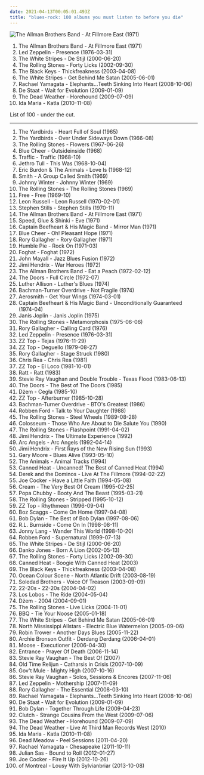 ```yaml
---
date: 2021-04-13T00:05:01.493Z
title: "blues-rock: 100 albums you must listen to before you die"
---
```

![The Allman Brothers Band - At Fillmore East (1971)](https://img.discogs.com/0zDuTKnrcTP4DZ41g2wyT66hL8s=/fit-in/600x594/filters:strip_icc():format(jpeg):mode_rgb():quality(90)/discogs-images/R-8993834-1552836282-5556.jpeg.jpg "The Allman Brothers Band - At Fillmore East (1971)")
<ol class="albums">
<li data-cover="https://img.discogs.com/0zDuTKnrcTP4DZ41g2wyT66hL8s=/fit-in/600x594/filters:strip_icc():format(jpeg):mode_rgb():quality(90)/discogs-images/R-8993834-1552836282-5556.jpeg.jpg" data-tags="classic rock, southern rock, blues, live, rock, 70s" role="button">The Allman Brothers Band - At Fillmore East (1971)</li>
<li data-cover="http://coverartarchive.org/release/5c1032af-2d86-424b-963e-dd9e65f7281b/1287531128-500.jpg" data-tags="hard rock, classic rock" role="button">Led Zeppelin - Presence (1976-03-31)</li>
<li data-cover="http://coverartarchive.org/release/6fa97915-7067-3624-b24f-f9bd03ba534a/20821165408-500.jpg" data-tags="alternative rock, rock, blues rock" role="button">The White Stripes - De Stijl (2000-06-20)</li>
<li data-cover="http://coverartarchive.org/release/dea7cf79-a6a6-4d45-8cc5-ec5880301be4/8791643877-500.jpg" data-tags="classic rock, rock" role="button">The Rolling Stones - Forty Licks (2002-09-30)</li>
<li data-cover="http://coverartarchive.org/release/36b58cd2-2a2f-36ad-81b3-7ab044d01d19/9200502912-500.jpg" data-tags="blues rock" role="button">The Black Keys - Thickfreakness (2003-04-08)</li>
<li data-cover="http://coverartarchive.org/release/86c7166f-433c-47f1-a32d-1fa699d54b3f/4817263003-500.jpg" data-tags="rock, alternative rock" role="button">The White Stripes - Get Behind Me Satan (2005-06-01)</li>
<li data-cover="https://img.discogs.com/mzztKFzYH1uhoDlcMzS0sVNixBc=/fit-in/600x529/filters:strip_icc():format(jpeg):mode_rgb():quality(90)/discogs-images/R-1545566-1248028809.jpeg.jpg" data-tags="alternative rock, blues rock, female vocalist" role="button">Rachael Yamagata - Elephants...Teeth Sinking Into Heart (2008-10-06)</li>
<li data-cover="http://coverartarchive.org/release/18e862d6-9c7e-4246-8b93-64bff83cbd32/4013715548-500.jpg" data-tags="blues-rock, excelsior, excelsior recordings, pinkpop 2009, dope shit ouwe, 2009 best albums, go deeper in album" role="button">De Staat - Wait for Evolution (2009-01-09)</li>
<li data-cover="http://coverartarchive.org/release/b9573274-4d43-481b-bec6-17730a43cc7d/15491383944-500.jpg" data-tags="garage rock" role="button">The Dead Weather - Horehound (2009-07-09)</li>
<li data-cover="http://coverartarchive.org/release/4cf73021-9388-4b1b-9ecb-cf17c0cd4f3f/3013834859-500.jpg" data-tags="rock, alternative rock, indie rock, blues-rock, punk rock, discover2" role="button">Ida Maria - Katla (2010-11-08)</li>
</ol>
List of 100 - under the cut.
<!-- more -->

_________________

<ol class="albums">
<li data-cover="https://img.discogs.com/GwlwoYCctSeHeRb9J2m0dQiwyLs=/fit-in/200x200/filters:strip_icc():format(jpeg):mode_rgb():quality(90)/discogs-images/R-4431881-1364716052-5922.jpeg.jpg" data-tags="60s, blues" role="button">
The Yardbirds - Heart Full of Soul (1965)
</li>
<li data-cover="http://coverartarchive.org/release/2463f34a-bd13-38de-b2c2-18e623ee2942/23068966153-500.jpg" data-tags="classic rock, pop, 60s, british, folk, blues-rock, blues, 90s, blues rock, compilation, english group" role="button">
The Yardbirds - Over Under Sideways Down (1966-08)
</li>
<li data-cover="http://coverartarchive.org/release/e53265c1-7e75-4c3b-908a-6c684cc4f338/6701550123-500.jpg" data-tags="classic rock, rock, 60s" role="button">
The Rolling Stones - Flowers (1967-06-26)
</li>
<li data-cover="https://img.discogs.com/5ZT4tpG49bIBOc3AyVaosvGgiJ4=/fit-in/600x600/filters:strip_icc():format(jpeg):mode_rgb():quality(90)/discogs-images/R-1769986-1526268468-4473.jpeg.jpg" data-tags="psychedelic, heavy metal, hard rock" role="button">
Blue Cheer - Outsideinside (1968)
</li>
<li data-cover="http://coverartarchive.org/release/d187b1c1-da41-4769-ad7d-24f63d95e1b6/23101278087-500.jpg" data-tags="classic rock, rock" role="button">
Traffic - Traffic (1968-10)
</li>
<li data-cover="http://coverartarchive.org/release/ef06476b-85b8-4833-8fb7-33923c4aaa71/21091874861-500.jpg" data-tags="blues rock, progressive rock" role="button">
Jethro Tull - This Was (1968-10-04)
</li>
<li data-cover="https://img.discogs.com/Kbc3ejRKe7FThEF0MUwb0hT8RTM=/fit-in/600x601/filters:strip_icc():format(jpeg):mode_rgb():quality(90)/discogs-images/R-5843447-1404243636-8198.jpeg.jpg" data-tags="rock, 60s" role="button">
Eric Burdon & The Animals - Love Is (1968-12)
</li>
<li data-cover="http://coverartarchive.org/release/84638ee6-6118-4aa9-a8c5-d0be470705b3/8813121538-500.jpg" data-tags="60s" role="button">
Smith - A Group Called Smith (1969)
</li>
<li data-cover="http://coverartarchive.org/release/1c546b7c-9342-44b2-8049-f6c66f32d29c/16055568607-500.jpg" data-tags="blues, blues rock" role="button">
Johnny Winter - Johnny Winter (1969)
</li>
<li data-cover="http://coverartarchive.org/release/cf5aaf72-a9ca-4d81-b622-888ee228aa11/1503464212-500.jpg" data-tags="rock, 60s" role="button">
The Rolling Stones - The Rolling Stones (1969)
</li>
<li data-cover="https://img.discogs.com/aldR0PCTnVceavYNTKqBnXdd50A=/fit-in/600x836/filters:strip_icc():format(jpeg):mode_rgb():quality(90)/discogs-images/R-6560874-1422030994-2412.jpeg.jpg" data-tags="classic rock, hard rock, blues rock" role="button">
Free - Free (1969-10)
</li>
<li data-cover="https://img.discogs.com/tN-SjSWxzGyN8c_dwOHroB7XjFY=/fit-in/590x532/filters:strip_icc():format(jpeg):mode_rgb():quality(90)/discogs-images/R-3576408-1335921245.jpeg.jpg" data-tags="classic rock" role="button">
Leon Russell - Leon Russell (1970-02-01)
</li>
<li data-cover="https://img.discogs.com/ZYhzOMhk5L_ipKYht3QrMtltl88=/fit-in/150x150/filters:strip_icc():format(jpeg):mode_rgb():quality(90)/discogs-images/R-1700123-1382999464-3578.jpeg.jpg" data-tags="folk rock, classic rock" role="button">
Stephen Stills - Stephen Stills (1970-11)
</li>
<li data-cover="https://img.discogs.com/0zDuTKnrcTP4DZ41g2wyT66hL8s=/fit-in/600x594/filters:strip_icc():format(jpeg):mode_rgb():quality(90)/discogs-images/R-8993834-1552836282-5556.jpeg.jpg" data-tags="classic rock, southern rock, blues, live, rock, 70s" role="button">
The Allman Brothers Band - At Fillmore East (1971)
</li>
<li data-cover="https://img.discogs.com/zlLQxdR68gTOHn3yZKoM11IiYcY=/fit-in/599x600/filters:strip_icc():format(jpeg):mode_rgb():quality(90)/discogs-images/R-1264715-1204811829.jpeg.jpg" data-tags="hard rock, japrocksampler" role="button">
Speed, Glue & Shinki - Eve (1971)
</li>
<li data-cover="http://coverartarchive.org/release/3e335ee5-ad12-45f6-89f0-7781c173f7fc/21730334418-500.jpg" data-tags="rock, classic, 70s, alternative, experimental, progressive rock, blues-rock, blues, psychedelic, avant garde, american, proto-punk, captain beefheart, only the best, underrated and overlooked, glorious vocals, c beefheart" role="button">
Captain Beefheart & His Magic Band - Mirror Man (1971)
</li>
<li data-cover="https://img.discogs.com/86eQW801nhdY_SGwSBWK1dUSfyM=/fit-in/393x393/filters:strip_icc():format(jpeg):mode_rgb():quality(90)/discogs-images/R-2125568-1305464738.jpeg.jpg" data-tags="classic rock, heavy metal, rock, hard rock, blues-rock, acid rock" role="button">
Blue Cheer - Oh! Pleasant Hope (1971)
</li>
<li data-cover="https://img.discogs.com/6XJy69cfE0Ut4NSEjXDRpUFNpNM=/fit-in/400x400/filters:strip_icc():format(jpeg):mode_rgb():quality(90)/discogs-images/R-5329898-1390702869-5206.jpeg.jpg" data-tags="blues rock, classic rock, blues" role="button">
Rory Gallagher - Rory Gallagher (1971)
</li>
<li data-cover="http://coverartarchive.org/release/844a5e08-7e81-3e41-91ff-4bfb753ca4c5/15612452090-500.jpg" data-tags="classic rock, blues, rock" role="button">
Humble Pie - Rock On (1971-03)
</li>
<li data-cover="http://coverartarchive.org/release/11063d6a-3a37-3c8a-a249-f1f5022a13ab/14022421524-500.jpg" data-tags="blues-rock" role="button">
Foghat - Foghat (1972)
</li>
<li data-cover="http://coverartarchive.org/release/aa97b1e4-1fdd-4534-87ef-114852827375/22249147206-500.jpg" data-tags="blues" role="button">
John Mayall - Jazz Blues Fusion (1972)
</li>
<li data-cover="http://coverartarchive.org/release/18519193-9e7c-4515-baab-bed88265a51d/4983267135-500.jpg" data-tags="rock" role="button">
Jimi Hendrix - War Heroes (1972)
</li>
<li data-cover="http://coverartarchive.org/release/bf8885b2-39f8-344e-b860-4be1623de283/4529929218-500.jpg" data-tags="southern rock, classic rock" role="button">
The Allman Brothers Band - Eat a Peach (1972-02-12)
</li>
<li data-cover="http://coverartarchive.org/release/ce1d3c09-9f63-3853-b8d8-7453e3c93271/5909851552-500.jpg" data-tags="70s" role="button">
The Doors - Full Circle (1972-07)
</li>
<li data-cover="https://img.discogs.com/sBAmstSJ2W2C5JAMakrSkWcFpD4=/fit-in/600x601/filters:strip_icc():format(jpeg):mode_rgb():quality(90)/discogs-images/R-2492310-1585493316-7320.jpeg.jpg" data-tags="luther allison" role="button">
Luther Allison - Luther's Blues (1974)
</li>
<li data-cover="https://img.discogs.com/4_Y4SwWGLArxbykf0Ua5d8xunvc=/fit-in/600x592/filters:strip_icc():format(jpeg):mode_rgb():quality(90)/discogs-images/R-4835146-1385318746-3153.jpeg.jpg" data-tags="hard rock, classic rock" role="button">
Bachman-Turner Overdrive - Not Fragile (1974)
</li>
<li data-cover="http://coverartarchive.org/release/ae116163-8d8e-3df5-904c-bcadb57531fd/3727804426-500.jpg" data-tags="hard rock" role="button">
Aerosmith - Get Your Wings (1974-03-01)
</li>
<li data-cover="https://img.discogs.com/28415784b9210344a4a62ec6cd31adb2d01b3637/images/spacer.gif" data-tags="progressive rock, blues, psychedelic" role="button">
Captain Beefheart & His Magic Band - Unconditionally Guaranteed (1974-04)
</li>
<li data-cover="https://img.discogs.com/ZTcxzjzvkFifZJHVz7nGrJOxhF4=/fit-in/599x448/filters:strip_icc():format(jpeg):mode_rgb():quality(90)/discogs-images/R-8034541-1530081256-7373.jpeg.jpg" data-tags="rock, blues-rock, blues, rock and roll, 60's, hippie, flower power, woodstock generation, exfandessixties" role="button">
Janis Joplin - Janis Joplin (1975)
</li>
<li data-cover="http://coverartarchive.org/release/491f61db-06c7-48da-a0e7-1da8e3d12fe9/22893719452-500.jpg" data-tags="rock, 70s" role="button">
The Rolling Stones - Metamorphosis (1975-06-06)
</li>
<li data-cover="http://coverartarchive.org/release/b5c6868b-cf0c-4606-a4d0-bbc25b1b0096/17036486225-500.jpg" data-tags="blues rock" role="button">
Rory Gallagher - Calling Card (1976)
</li>
<li data-cover="http://coverartarchive.org/release/5c1032af-2d86-424b-963e-dd9e65f7281b/1287531128-500.jpg" data-tags="hard rock, classic rock" role="button">
Led Zeppelin - Presence (1976-03-31)
</li>
<li data-cover="http://coverartarchive.org/release/325f0947-40a4-30bd-aefd-12a53d39f2bd/9727920012-500.jpg" data-tags="blues rock, southern rock" role="button">
ZZ Top - Tejas (1976-11-29)
</li>
<li data-cover="http://coverartarchive.org/release/0dffb4d4-65ad-3d78-a2ba-42af482f1535/28016827422-500.jpg" data-tags="blues rock, zz top" role="button">
ZZ Top - Deguello (1979-08-27)
</li>
<li data-cover="https://img.discogs.com/OAnLEpS_PmxolTQUhnpMCKRQMDM=/fit-in/577x600/filters:strip_icc():format(jpeg):mode_rgb():quality(90)/discogs-images/R-4709549-1372969645-1355.jpeg.jpg" data-tags="rory gallagher" role="button">
Rory Gallagher - Stage Struck (1980)
</li>
<li data-cover="http://coverartarchive.org/release/97af217e-dfe8-36d3-9023-b1343cdeecfb/24620085413-500.jpg" data-tags="rock" role="button">
Chris Rea - Chris Rea (1981)
</li>
<li data-cover="http://coverartarchive.org/release/8c72373b-967d-4417-8e4d-904f2bf6affc/15383114500-500.jpg" data-tags="southern rock, blues rock, hard rock" role="button">
ZZ Top - El Loco (1981-10-01)
</li>
<li data-cover="http://coverartarchive.org/release/0f67a6c0-2044-33be-8c73-9d090128fe38/5451266693-500.jpg" data-tags="glam metal, hard rock" role="button">
Ratt - Ratt (1983)
</li>
<li data-cover="http://coverartarchive.org/release/d3dc583d-dafd-386d-9fe3-6a324bb7fa28/23327712610-500.jpg" data-tags="blues, blues rock" role="button">
Stevie Ray Vaughan and Double Trouble - Texas Flood (1983-06-13)
</li>
<li data-cover="https://img.discogs.com/fFEJ6AJ-UUlkXDMBnTn2PULqNxE=/fit-in/600x543/filters:strip_icc():format(jpeg):mode_rgb():quality(90)/discogs-images/R-397370-1604657610-1339.jpeg.jpg" data-tags="classic rock" role="button">
The Doors - The Best of The Doors (1985)
</li>
<li data-cover="https://img.discogs.com/KscLHLEJ9sCP7xVyA2W7Yuu3HcI=/fit-in/445x445/filters:strip_icc():format(jpeg):mode_rgb():quality(90)/discogs-images/R-3729479-1409999507-8102.jpeg.jpg" data-tags="blues, blues rock, rock" role="button">
Dżem - Cegła (1985-10)
</li>
<li data-cover="http://coverartarchive.org/release/98a283ff-5b66-4d1a-8add-53d11d278ac5/11547120929-500.jpg" data-tags="blues rock" role="button">
ZZ Top - Afterburner (1985-10-28)
</li>
<li data-cover="http://coverartarchive.org/release/2e6dce33-8aa2-4818-a643-dff86917f015/5093003944-500.jpg" data-tags="classic rock, 70s, blues-rock" role="button">
Bachman-Turner Overdrive - BTO's Greatest (1986)
</li>
<li data-cover="https://img.discogs.com/2ApPmYg_MuKoPFQcAMx-nH_5sOc=/fit-in/600x591/filters:strip_icc():format(jpeg):mode_rgb():quality(90)/discogs-images/R-1970706-1464466272-2953.jpeg.jpg" data-tags="blues" role="button">
Robben Ford - Talk to Your Daughter (1988)
</li>
<li data-cover="https://img.discogs.com/0FslJkPHx7r-9NmAc0eADuRhPf0=/fit-in/600x875/filters:strip_icc():format(jpeg):mode_rgb():quality(90)/discogs-images/R-16195667-1605085244-3496.jpeg.jpg" data-tags="rock, 80s, classic rock" role="button">
The Rolling Stones - Steel Wheels (1989-08-28)
</li>
<li data-cover="http://coverartarchive.org/release/d4c15389-3019-4791-9a37-a6b1366f1dc5/7544627594-500.jpg" data-tags="jazz rock" role="button">
Colosseum - Those Who Are About to Die Salute You (1990)
</li>
<li data-cover="http://coverartarchive.org/release/886168ed-9fd3-430e-8129-93539907fbaa/4199078719-500.jpg" data-tags="classic rock, the rolling stones" role="button">
The Rolling Stones - Flashpoint (1991-04-02)
</li>
<li data-cover="http://coverartarchive.org/release/94a88cc8-2ce3-4ca3-afd7-d2411844b122/18759016208-500.jpg" data-tags="classic rock, rock" role="button">
Jimi Hendrix - The Ultimate Experience (1992)
</li>
<li data-cover="https://img.discogs.com/_AWWy61R098uemt_IxLaZqL3Qiw=/fit-in/600x571/filters:strip_icc():format(jpeg):mode_rgb():quality(90)/discogs-images/R-900073-1182039287.jpeg.jpg" data-tags="blues-rock, blues rock, southern rock, self-titled, doyle bramhall ii, bad ass rock, brc blues band, brc blues band karlsruhe, walter buddy freter, lautfm bluesclub, walter mojo freter, allbout guitar lessons - blues workshops karlsruhe" role="button">
Arc Angels - Arc Angels (1992-04-14)
</li>
<li data-cover="http://coverartarchive.org/release/bc0005f1-e3db-4104-a0a1-3ef84c85a857/22686602913-500.jpg" data-tags="classic rock, jimi hendrix" role="button">
Jimi Hendrix - First Rays of the New Rising Sun (1993)
</li>
<li data-cover="https://img.discogs.com/Ig8roARXo_wsNjEMuc3FmrfhClQ=/fit-in/592x530/filters:strip_icc():format(jpeg):mode_rgb():quality(90)/discogs-images/R-3109356-1316207904.jpeg.jpg" data-tags="blues, blues rock, live" role="button">
Gary Moore - Blues Alive (1993-05-10)
</li>
<li data-cover="https://img.discogs.com/q2QH8Hbu_m0o4Mk_fIOe4569N9U=/fit-in/600x537/filters:strip_icc():format(jpeg):mode_rgb():quality(90)/discogs-images/R-3962149-1531137183-2190.jpeg.jpg" data-tags="classic rock, rock" role="button">
The Animals - Animal Tracks (1994)
</li>
<li data-cover="http://coverartarchive.org/release/a2879970-df3a-43dc-b326-a26d5d245965/14669976759-500.jpg" data-tags="blues, classic rock, blues rock" role="button">
Canned Heat - Uncanned! The Best of Canned Heat (1994)
</li>
<li data-cover="http://coverartarchive.org/release/aeba6bc8-5c11-474e-adaf-de0e9164993e/13513212518-500.jpg" data-tags="allboutguitar" role="button">
Derek and the Dominos - Live At The Fillmore (1994-02-22)
</li>
<li data-cover="http://coverartarchive.org/release/1d5605ed-288c-4476-bc13-d245a2502786/8679536909-500.jpg" data-tags="blues-rock" role="button">
Joe Cocker - Have a Little Faith (1994-05-08)
</li>
<li data-cover="http://coverartarchive.org/release/1e177f91-209e-498f-bafb-ae28d317cb0a/16536567014-500.jpg" data-tags="classic rock, rock, 60s" role="button">
Cream - The Very Best Of Cream (1995-02-25)
</li>
<li data-cover="http://coverartarchive.org/release/67db76dc-b41d-3a26-867d-4f5860052ba3/3743040490-500.jpg" data-tags="blues rock" role="button">
Popa Chubby - Booty And The Beast (1995-03-21)
</li>
<li data-cover="http://coverartarchive.org/release/b5265116-13c0-4c9c-bd96-f0e71490f0c9/8612920874-500.jpg" data-tags="rock, classic rock" role="button">
The Rolling Stones - Stripped (1995-10-12)
</li>
<li data-cover="http://coverartarchive.org/release/1acabc7f-466f-4098-a44b-b48ea5973adc/3730776424-500.jpg" data-tags="blues rock, hard rock" role="button">
ZZ Top - Rhythmeen (1996-09-04)
</li>
<li data-cover="http://coverartarchive.org/release/0c5ce790-0430-4d8e-bf98-27fb7d0c3452/5933239186-500.jpg" data-tags="classic rock, rock, alternative rock, progressive rock, blues-rock, blues, guitar, blues rock, singer songwriter, song noir, boz scaggs" role="button">
Boz Scaggs - Come On Home (1997-04-08)
</li>
<li data-cover="http://coverartarchive.org/release/78865629-a788-391b-ac1d-a47e26553c10/16077360020-500.jpg" data-tags="classic rock" role="button">
Bob Dylan - The Best of Bob Dylan (1997-08-06)
</li>
<li data-cover="https://img.discogs.com/1GO9jq-sIQ39Fzog_L_br-IGyjc=/fit-in/595x595/filters:strip_icc():format(jpeg):mode_rgb():quality(90)/discogs-images/R-547556-1316211226.jpeg.jpg" data-tags="blues" role="button">
R.L. Burnside - Come On In (1998-08-11)
</li>
<li data-cover="http://coverartarchive.org/release/1d0d9e68-d02e-4472-9fb5-6f1a83958673/22263036203-500.jpg" data-tags="blues" role="button">
Jonny Lang - Wander This World (1998-10-20)
</li>
<li data-cover="http://coverartarchive.org/release/eef9a697-bb54-4de5-bb59-1cbab60af73b/15507080849-500.jpg" data-tags="blues" role="button">
Robben Ford - Supernatural (1999-07-13)
</li>
<li data-cover="http://coverartarchive.org/release/6fa97915-7067-3624-b24f-f9bd03ba534a/20821165408-500.jpg" data-tags="alternative rock, rock, blues rock" role="button">
The White Stripes - De Stijl (2000-06-20)
</li>
<li data-cover="http://coverartarchive.org/release/40147a26-fc7f-4418-a68d-88749df59b7f/6834007333-500.jpg" data-tags="rock" role="button">
Danko Jones - Born A Lion (2002-05-13)
</li>
<li data-cover="http://coverartarchive.org/release/dea7cf79-a6a6-4d45-8cc5-ec5880301be4/8791643877-500.jpg" data-tags="classic rock, rock" role="button">
The Rolling Stones - Forty Licks (2002-09-30)
</li>
<li data-cover="https://img.discogs.com/3lNG6WUTtM1mA2bRMzA_flsAziM=/fit-in/600x593/filters:strip_icc():format(jpeg):mode_rgb():quality(90)/discogs-images/R-4241490-1359472061-6343.jpeg.jpg" data-tags="blues" role="button">
Canned Heat - Boogie With Canned Heat (2003)
</li>
<li data-cover="http://coverartarchive.org/release/36b58cd2-2a2f-36ad-81b3-7ab044d01d19/9200502912-500.jpg" data-tags="blues rock" role="button">
The Black Keys - Thickfreakness (2003-04-08)
</li>
<li data-cover="https://img.discogs.com/qOmoBrCZb7BiBIMfH_2oBZZh9ao=/fit-in/600x582/filters:strip_icc():format(jpeg):mode_rgb():quality(90)/discogs-images/R-409050-1505656499-8666.jpeg.jpg" data-tags="indie rock, blues-rock, britpop, blues rock, nonsuck, dav0r" role="button">
Ocean Colour Scene - North Atlantic Drift (2003-08-19)
</li>
<li data-cover="https://img.discogs.com/1mA_CCRJGWP_Oiac4XUAZ7edlDU=/fit-in/500x500/filters:strip_icc():format(jpeg):mode_rgb():quality(90)/discogs-images/R-1557295-1228353129.jpeg.jpg" data-tags="rock, indie rock, blues-rock, blues, garage, garage  rock" role="button">
Soledad Brothers - Voice Of Treason (2003-09-09)
</li>
<li data-cover="http://coverartarchive.org/release/a1e2b4bd-5248-3ce3-9852-6f6287c4543a/26328846748-500.jpg" data-tags="rock, indie rock" role="button">
22-20s - 22-20s (2004-04-02)
</li>
<li data-cover="https://img.discogs.com/99JznPULek2w63DQgKSjYS06B9U=/fit-in/496x484/filters:strip_icc():format(jpeg):mode_rgb():quality(90)/discogs-images/R-8616431-1465216398-1416.jpeg.jpg" data-tags="blues-rock" role="button">
Los Lobos - The Ride (2004-05-04)
</li>
<li data-cover="http://coverartarchive.org/release/82fb569b-421b-4410-a0de-9467dfe9135d/6356942195-500.jpg" data-tags="blues" role="button">
Dżem - 2004 (2004-09-01)
</li>
<li data-cover="http://coverartarchive.org/release/19e69e3a-8de6-436f-9338-256b69a162f7/24273528277-500.jpg" data-tags="rock, live, the rolling stones" role="button">
The Rolling Stones - Live Licks (2004-11-01)
</li>
<li data-cover="https://img.discogs.com/YKnhk5U_IwerRqhRZGBeGRAy9zQ=/fit-in/200x199/filters:strip_icc():format(jpeg):mode_rgb():quality(90)/discogs-images/R-1376790-1214251610.jpeg.jpg" data-tags="garage punk" role="button">
BBQ - Tie Your Noose (2005-01-18)
</li>
<li data-cover="http://coverartarchive.org/release/86c7166f-433c-47f1-a32d-1fa699d54b3f/4817263003-500.jpg" data-tags="rock, alternative rock" role="button">
The White Stripes - Get Behind Me Satan (2005-06-01)
</li>
<li data-cover="http://coverartarchive.org/release/786da311-9322-4027-afb5-856990cda4a6/4341715027-500.jpg" data-tags="blues-rock" role="button">
North Mississippi Allstars - Electric Blue Watermelon (2005-09-06)
</li>
<li data-cover="http://coverartarchive.org/release/2da6aed3-159d-4fbd-98e5-f2ee6c5873ee/10727113172-500.jpg" data-tags="blues" role="button">
Robin Trower - Another Days Blues (2005-11-22)
</li>
<li data-cover="https://img.discogs.com/R2lkEKa-CCCVCKaGp5bbvFcEK4s=/fit-in/600x535/filters:strip_icc():format(jpeg):mode_rgb():quality(90)/discogs-images/R-671982-1485115626-6079.jpeg.jpg" data-tags="underpopular" role="button">
Archie Bronson Outfit - Derdang Derdang (2006-04-01)
</li>
<li data-cover="https://img.discogs.com/839O9TTFOuHVmGLsSPv5FMDPRNM=/fit-in/560x568/filters:strip_icc():format(jpeg):mode_rgb():quality(90)/discogs-images/R-2526371-1288805370.jpeg.jpg" data-tags="blues-rock, blues, modern blues" role="button">
Moose - Executioner (2006-04-30)
</li>
<li data-cover="http://coverartarchive.org/release/adf11a8f-8311-459f-ac42-d7c883c21474/27006262803-500.jpg" data-tags="psychedelic, 60s revival" role="button">
Entrance - Prayer Of Death (2006-11-14)
</li>
<li data-cover="https://img.discogs.com/9gMERlv7HdzC5g2L8KSbWJo4P_M=/fit-in/600x600/filters:strip_icc():format(jpeg):mode_rgb():quality(90)/discogs-images/R-9407531-1480025317-3381.jpeg.jpg" data-tags="blues-rock, blues rock, bluezzzrock, s vaughan" role="button">
Stevie Ray Vaughan - The Best Of (2007)
</li>
<li data-cover="http://coverartarchive.org/release/5504aa78-ce66-4c57-8ab7-f9ac2d99ff47/22011365545-500.jpg" data-tags="blues-rock, post-punk, no wave, soundweave, justlikejameschance" role="button">
Old Time Relijun - Catharsis in Crisis (2007-10-09)
</li>
<li data-cover="http://coverartarchive.org/release/6d17ce94-f0b1-4bdd-9610-0ce666715801/16462657056-500.jpg" data-tags="southern rock" role="button">
Gov't Mule - Mighty High (2007-10-16)
</li>
<li data-cover="http://coverartarchive.org/release/7d380edb-78dd-497f-b5fe-1be87e077182/15025006929-500.jpg" data-tags="blues rock" role="button">
Stevie Ray Vaughan - Solos, Sessions & Encores (2007-11-06)
</li>
<li data-cover="http://coverartarchive.org/release/dd433df0-cd39-3ffc-9ca2-f99d597815ea/3778150488-500.jpg" data-tags="classic rock, hard rock" role="button">
Led Zeppelin - Mothership (2007-11-09)
</li>
<li data-cover="http://coverartarchive.org/release/8d5f6946-dc5b-475e-b825-e42eae31919a/7443195070-500.jpg" data-tags="rory gallagher" role="button">
Rory Gallagher - The Essential (2008-03-10)
</li>
<li data-cover="https://img.discogs.com/mzztKFzYH1uhoDlcMzS0sVNixBc=/fit-in/600x529/filters:strip_icc():format(jpeg):mode_rgb():quality(90)/discogs-images/R-1545566-1248028809.jpeg.jpg" data-tags="alternative rock, blues rock, female vocalist" role="button">
Rachael Yamagata - Elephants...Teeth Sinking Into Heart (2008-10-06)
</li>
<li data-cover="http://coverartarchive.org/release/18e862d6-9c7e-4246-8b93-64bff83cbd32/4013715548-500.jpg" data-tags="blues-rock, excelsior, excelsior recordings, pinkpop 2009, dope shit ouwe, 2009 best albums, go deeper in album" role="button">
De Staat - Wait for Evolution (2009-01-09)
</li>
<li data-cover="https://img.discogs.com/0p4IeHnrBKzwZbaUP2XNQnSMdbY=/fit-in/300x300/filters:strip_icc():format(jpeg):mode_rgb():quality(90)/discogs-images/R-4328080-1361870851-6165.jpeg.jpg" data-tags="rock, folk, folk rock, 00s" role="button">
Bob Dylan - Together Through Life (2009-04-23)
</li>
<li data-cover="http://coverartarchive.org/release/32a006db-8bb1-429e-9132-db30334d064b/9285752468-500.jpg" data-tags="stoner rock" role="button">
Clutch - Strange Cousins From the West (2009-07-06)
</li>
<li data-cover="http://coverartarchive.org/release/b9573274-4d43-481b-bec6-17730a43cc7d/15491383944-500.jpg" data-tags="garage rock" role="button">
The Dead Weather - Horehound (2009-07-09)
</li>
<li data-cover="https://img.discogs.com/j86PAhNHLu6ib0F9dj6HixHVth4=/fit-in/600x611/filters:strip_icc():format(jpeg):mode_rgb():quality(90)/discogs-images/R-2457944-1467157645-7264.jpeg.jpg" data-tags="alternative rock, indie rock, blues-rock, garage rock revival, live, neo-psychedelia" role="button">
The Dead Weather - Live At Third Man Records West (2010)
</li>
<li data-cover="http://coverartarchive.org/release/4cf73021-9388-4b1b-9ecb-cf17c0cd4f3f/3013834859-500.jpg" data-tags="rock, alternative rock, indie rock, blues-rock, punk rock, discover2" role="button">
Ida Maria - Katla (2010-11-08)
</li>
<li data-cover="https://img.discogs.com/ewl433iYEKPeHTGJxdFOawa0loc=/fit-in/600x603/filters:strip_icc():format(jpeg):mode_rgb():quality(90)/discogs-images/R-3629220-1513457683-1897.jpeg.jpg" data-tags="stoner rock" role="button">
Dead Meadow - Peel Sessions (2011-04-20)
</li>
<li data-cover="https://img.discogs.com/JAEJJrtmDRoDWfmrG_UjVWyrIUg=/fit-in/300x300/filters:strip_icc():format(jpeg):mode_rgb():quality(90)/discogs-images/R-3458232-1331151896.jpeg.jpg" data-tags="alternative rock" role="button">
Rachael Yamagata - Chesapeake (2011-10-11)
</li>
<li data-cover="http://coverartarchive.org/release/13909825-9ce1-4812-be25-6239d1c166bb/3244772814-500.jpg" data-tags="classic rock, rock, blues-rock, blues, guitar, blues rock, dutch, guitar virtuoso, electric blues, bluesrock, modern blues, blues guitarists, guitar blues, julian sas" role="button">
Julian Sas - Bound to Roll (2012-01-27)
</li>
<li data-cover="http://coverartarchive.org/release/0262035f-d1cc-4b2e-8aec-608439d1e5de/4200328173-500.jpg" data-tags="rock, blues rock" role="button">
Joe Cocker - Fire It Up (2012-10-26)
</li>
<li data-cover="http://coverartarchive.org/release/82907832-2fca-4a1f-a8de-b2b4d0f719b7/5542526527-500.jpg" data-tags="indie rock, psychedelic rock" role="button">
of Montreal - Lousy With Sylvianbriar (2013-10-08)
</li>
</ol>